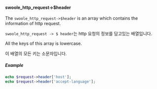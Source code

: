 

#### swoole_http_request->$header

The `swoole_http_request->$header` is an array which contains the information of http request.

`swoole_http_request -> $ header`는 http 요청의 정보를 담고있는 배열입니다.

All the keys of this array is lowercase.

이 배열의 모든 키는 소문자입니다.

##### Example

```php
echo $request->header['host'];
echo $request->header['accept-language'];
```
